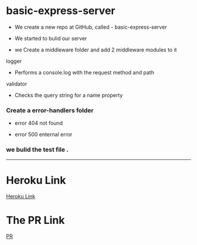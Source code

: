 # basic-express-server

- We create a new repo at GitHub, called - basic-express-server

- We started to bulid our server

- we Create a middleware folder and add 2 middleware modules to it

 logger 
 
 - Performs a console.log with the request method and path

 validator
 - Checks the query string for a name property

  ### Create a error-handlers folder
- error 404 not found 

- error 500 enternal error


### we bulid the test file .
---
# Heroku Link
[Heroku Link]()


 # The PR Link
 [PR]()